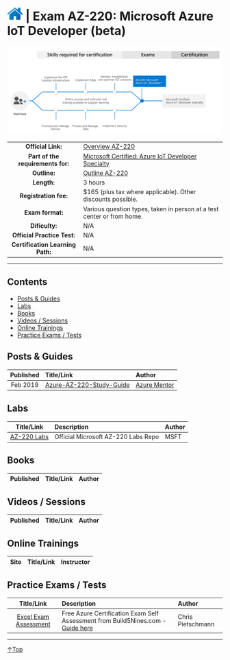 # [![Home](/img/home.png)](certifications.md "Overview Certifications") | Exam AZ-220: Microsoft Azure IoT Developer (beta)
![Cert](/img/az-220.png)

|                                   |                                                                                                                                           |
| :-------------------------------: | :---------------------------------------------------------------------------------------------------------------------------------------- |
|        **Official Link:**         | [Overview AZ-220](https://docs.microsoft.com/en-us/learn/certifications/exams/AZ-220)                                                     |
| **Part of the requirements for:** | [Microsoft Certified: Azure IoT Developer Specialty](https://docs.microsoft.com/en-us/learn/certifications/azure-iot-developer-specialty) |
|           **Outline:**            | [Outline AZ-220](https://query.prod.cms.rt.microsoft.com/cms/api/am/binary/RE4nBeC)                                                       |
|            **Length:**            | 3 hours                                                                                                                                   |
|       **Registration fee:**       | $165 (plus tax where applicable).  Other discounts possible.                                                                              |
|         **Exam format:**          | Various question types, taken in person at a test center or from home.                                                                    |
|          **Dificulty:**           | N/A                                                                                                                                       |
|    **Official Practice Test:**    | N/A                                                                                                                                       |
| **Certification Learning Path:**  | N/A                                                                                                                                       |


___

## Contents
- [Posts & Guides](#posts-&-guides)
- [Labs](#labs)
- [Books](#books)
- [Videos / Sessions](#videos-/-sessions)
- [Online Trainings](#online-trainings)
- [Practice Exams / Tests](#practice-exams-/-tests)


## Posts & Guides
| Published | Title/Link                                                                          | Author                                             |
| :-------: | :---------------------------------------------------------------------------------- | :------------------------------------------------- |
| Feb 2019  | [Azure-AZ-220-Study-Guide](https://github.com/AzureMentor/Azure-AZ-220-Study-Guide) | [Azure Mentor](https://azurementor.wordpress.com/) |


## Labs
|                                        Title/Link                                        | Description                         | Author |
| :--------------------------------------------------------------------------------------: | :---------------------------------- | :----- |
| [AZ-220 Labs](https://github.com/MicrosoftLearning/AZ-220-Microsoft-Azure-IoT-Developer) | Official Microsoft AZ-220 Labs Repo | MSFT   |


## Books
| Published | Title/Link | Author |
| :-------: | :--------- | :----- |



## Videos / Sessions
| Published | Title/Link | Author |
| :-------: | :--------- | :----- |



## Online Trainings
| Site  | Title/Link | Instructor |
| :---: | :--------- | :--------- |


## Practice Exams / Tests
|                                                                        Title/Link                                                                        | Description                                                                                                                                     | Author            |
| :------------------------------------------------------------------------------------------------------------------------------------------------------: | :---------------------------------------------------------------------------------------------------------------------------------------------- | :---------------- |
| [Excel Exam Assessment](https://github.com/Build5Nines/exam-assessments/blob/master/Assessments/Exam-Msft-AZ-220-Self-Assessment-Build5Nines.xlsx?raw=1) | Free Azure Certification Exam Self Assessment from Build5Nines.com  - [Guide here](https://build5nines.com/free-oss-exam-self-assessment-tool/) | Chris Pietschmann |

___
 <a href="#top" title="Back to the top.">↑Top</a>

